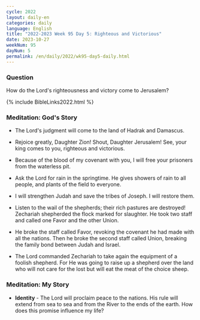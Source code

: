 ```yaml
---
cycle: 2022
layout: daily-en
categories: daily
language: English
title: "2022-2023 Week 95 Day 5: Righteous and Victorious"
date: 2023-10-27
weekNum: 95
dayNum: 5
permalink: /en/daily/2022/wk95-day5-daily.html
---
```


### Question     
How do the Lord's righteousness and victory come to Jerusalem?

{% include BibleLinks2022.html %}

### Meditation: God's Story   
+ The Lord's judgment will come to the land of Hadrak and Damascus. 

+ Rejoice greatly, Daughter Zion! Shout, Daughter Jerusalem! See, your king comes to you, righteous and victorious. 

+ Because of the blood of my covenant with you, I will free your prisoners from the waterless pit. 

+ Ask the Lord for rain in the springtime. He gives showers of rain to all people, and plants of the field to everyone. 

+ I will strengthen Judah and save the tribes of Joseph. I will restore them. 

+ Listen to the wail of the shepherds; their rich pastures are destroyed! Zechariah shepherded the flock marked for slaughter. He took two staff and called one Favor and the other Union. 

+ He broke the staff called Favor, revoking the covenant he had made with all the nations. Then he broke the second staff called Union, breaking the family bond between Judah and Israel. 

+ The Lord commanded Zechariah to take again the equipment of a foolish shepherd. For He was going to raise up a shepherd over the land who will not care for the lost but will eat the meat of the choice sheep. 

### Meditation: My Story   
+ **Identity** - The Lord will proclaim peace to the nations. His rule will extend from sea to sea and from the River to the ends of the earth. How does this promise influence my life? 
